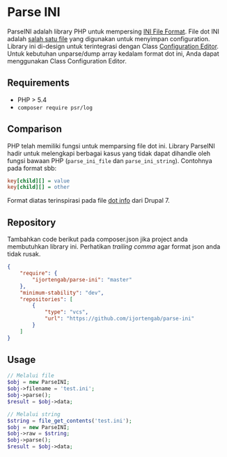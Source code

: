 Parse INI
==================

ParseINI adalah library PHP untuk mempersing [INI File Format][1]. File dot INI
adalah [salah satu file][2] yang digunakan untuk menyimpan configuration. 
Library ini di-design untuk terintegrasi dengan Class [Configuration Editor][3]. 
Untuk kebutuhan unparse/dump array kedalam format dot ini, Anda dapat 
menggunakan Class Configuration Editor.

[1]: https://en.wikipedia.org/wiki/INI_file
[2]: https://en.wikipedia.org/wiki/Configuration_file
[3]: https://github.com/ijortengab/configuration-editor

## Requirements

 - PHP > 5.4
 - ```composer require psr/log```

## Comparison

PHP telah memiliki fungsi untuk memparsing file dot ini. Library ParseINI hadir
untuk melengkapi berbagai kasus yang tidak dapat dihandle oleh fungsi bawaan
PHP (```parse_ini_file``` dan ```parse_ini_string```). Contohnya pada format
sbb:

```ini
key[child][] = value
key[child][] = other
```

Format diatas terinspirasi pada file [dot info][4] dari Drupal 7.

[4]: https://www.drupal.org/node/542202

## Repository

Tambahkan code berikut pada composer.json jika project anda membutuhkan library
ini. Perhatikan _trailing comma_ agar format json anda tidak rusak.

```json
{
    "require": {
        "ijortengab/parse-ini": "master"
    },
    "minimum-stability": "dev",
    "repositories": [
        {
            "type": "vcs",
            "url": "https://github.com/ijortengab/parse-ini"
        }
    ]
}
```

## Usage

```php
// Melalui file
$obj = new ParseINI;
$obj->filename = 'test.ini';
$obj->parse();
$result = $obj->data;

// Melalui string
$string = file_get_contents('test.ini');
$obj = new ParseINI;
$obj->raw = $string;
$obj->parse();
$result = $obj->data;
```
